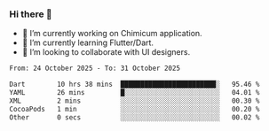### Hi there 👋

<!--
**devcat37/devcat37** is a ✨ _special_ ✨ repository because its `README.md` (this file) appears on your GitHub profile.-->


- 🔭 I’m currently working on Chimicum application.
- 🌱 I’m currently learning Flutter/Dart.
- 👯 I’m looking to collaborate with UI designers.
<!-- - 🤔 I’m looking for help with ... -->

<!--START_SECTION:waka-->

```txt
From: 24 October 2025 - To: 31 October 2025

Dart        10 hrs 38 mins  ████████████████████████░   95.46 %
YAML        26 mins         █░░░░░░░░░░░░░░░░░░░░░░░░   04.01 %
XML         2 mins          ░░░░░░░░░░░░░░░░░░░░░░░░░   00.30 %
CocoaPods   1 min           ░░░░░░░░░░░░░░░░░░░░░░░░░   00.20 %
Other       0 secs          ░░░░░░░░░░░░░░░░░░░░░░░░░   00.02 %
```

<!--END_SECTION:waka-->

